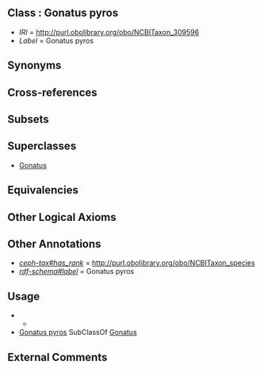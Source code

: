 
## Class : Gonatus pyros

 * *IRI* = http://purl.obolibrary.org/obo/NCBITaxon_309596
 * *Label* = Gonatus pyros

## Synonyms


## Cross-references


## Subsets


## Superclasses

 * [Gonatus](../../NCBITaxon/11/NCBITaxon_61711.md)

## Equivalencies


## Other Logical Axioms


## Other Annotations

 * *[ceph-tax#has_rank](../../ceph-tax#has/nk/ceph-tax#has_rank.md)* = http://purl.obolibrary.org/obo/NCBITaxon_species
 * *[rdf-schema#label](../../el/rdf-schema#label.md)* = Gonatus pyros

## Usage

 * -
 * [Gonatus pyros](../../NCBITaxon/96/NCBITaxon_309596.md) SubClassOf [Gonatus](../../NCBITaxon/11/NCBITaxon_61711.md)

## External Comments

